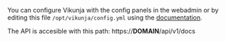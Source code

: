You can configure Vikunja with the config panels in the webadmin or by editing this file `/opt/vikunja/config.yml` using the [documentation](https://vikunja.io/docs/config-options/).


The API is accesible with this path: https://__DOMAIN__/api/v1/docs
